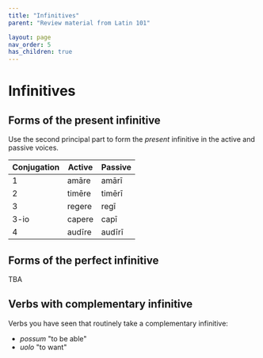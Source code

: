 ```yaml
---
title: "Infinitives"
parent: "Review material from Latin 101"

layout: page
nav_order: 5
has_children: true
---
```



# Infinitives

## Forms of the present infinitive

Use the second principal part to form the *present* infinitive in the active and passive voices.

| Conjugation | Active | Passive | 
| --- | --- | --- |
| 1 | amāre | amārī |
| 2 | timēre | timērī |
| 3 | regere| regī |
| 3-io | capere | capī |
| 4 | audīre | audīrī |


## Forms of the perfect infinitive

TBA

## Verbs with complementary infinitive

Verbs you have seen that routinely take a complementary infinitive:

- *possum* "to be able"
- *uolo* "to want"
